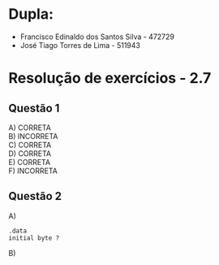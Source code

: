 # Dupla:
- Francisco Edinaldo dos Santos Silva   -    472729
- José Tiago Torres de Lima - 511943

#  Resolução de exercícios - 2.7 

##  Questão 1 
A) CORRETA  
B) INCORRETA  
C) CORRETA  
D) CORRETA  
E) CORRETA  
F) INCORRETA

## Questão 2
A) 
```
.data 
initial byte ?
```
B)
